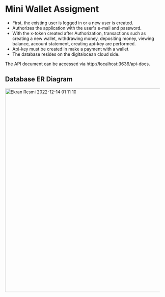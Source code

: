 # Mini Wallet Assigment

- First, the existing user is logged in or a new user is created.
- Authorizes the application with the user's e-mail and password.
- With the x-token created after Authorization, transactions such as creating a new wallet, withdrawing money, depositing money, viewing balance, account statement, creating api-key are performed.
- Api-key must be created in make a payment with a wallet.
- The database resides on the digitalocean cloud side.

The API document can be accessed via http://localhost:3636/api-docs.

## Database ER Diagram
<img width="660" alt="Ekran Resmi 2022-12-14 01 11 10" src="https://user-images.githubusercontent.com/13348861/207458402-8644267f-179c-4af4-9586-721f488025c0.png">
